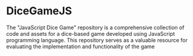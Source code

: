 # DiceGameJS
The "JavaScript Dice Game" repository is a comprehensive collection of code and assets for a dice-based game developed using JavaScript programming language. This repository serves as a valuable resource for evaluating the implementation and functionality of the game
